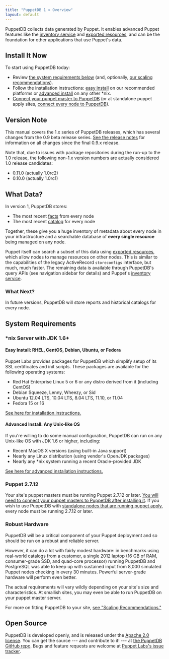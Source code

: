 ```yaml
---
title: "PuppetDB 1 » Overview"
layout: default
---
```


[exported]: /puppet/2.7/reference/lang_exported.html
[inventory]: /guides/inventory_service.html
[apply]: ./connect_puppet_apply.html
[connect]: ./connect_puppet_master.html
[install_advanced]: ./install_from_source.html
[install]: ./install.html
[scaling]: ./scaling_recommendations.html
[facts]: /puppet/2.7/reference/lang_variables.html#facts
[catalog]: /puppet/2.7/reference/lang_summary.html#compilation-and-catalogs
[releasenotes]: ./release_notes.html
[github]: https://github.com/puppetlabs/puppetdb
[redmine]: http://projects.puppetlabs.com/projects/puppetdb/issues

PuppetDB collects data generated by Puppet. It enables advanced Puppet features like the [inventory service][inventory] and [exported resources][exported], and can be the foundation for other applications that use Puppet's data.

Install It Now
-----

To start using PuppetDB today:

* Review [the system requirements below](#system-requirements) (and, optionally, [our scaling recommendations][scaling]).
* Follow the installation instructions: [easy install][install] on our recommended platforms or [advanced install][install_advanced] on any other \*nix.
* [Connect your puppet master to PuppetDB][connect] (or at standalone puppet apply sites, [connect every node to PuppetDB][apply]). 

Version Note
-----

This manual covers the 1.x series of PuppetDB releases, which has several changes from the 0.9 beta release series. [See the release notes][releasenotes] for information on all changes since the final 0.9.x release.

Note that, due to issues with package repositories during the run-up to the 1.0 release, the following non-1.x version numbers are actually considered 1.0 release candidates:

* 0.11.0 (actually 1.0rc2)
* 0.10.0 (actually 1.0rc1)

What Data?
-----

In version 1, PuppetDB stores:

* The most recent [facts][] from every node
* The most recent [catalog][] for every node

Together, these give you a huge inventory of metadata about every node in your infrastructure and a searchable database of **every single resource** being managed on any node.

Puppet itself can search a subset of this data using [exported resources][exported], which allow nodes to manage resources on other nodes. This is similar to the capabilities of the legacy ActiveRecord `storeconfigs` interface, but much, much faster. The remaining data is available through PuppetDB's query APIs (see navigation sidebar for details) and Puppet's [inventory service][inventory]. 

### What Next?

In future versions, PuppetDB will store reports and historical catalogs for every node. 


System Requirements
-----

### \*nix Server with JDK 1.6+

#### Easy Install: RHEL, CentOS, Debian, Ubuntu, or Fedora

Puppet Labs provides packages for PuppetDB which simplify setup of its SSL certificates and init scripts. These packages are available for the following operating systems:

* Red Hat Enterprise Linux 5 or 6 or any distro derived from it (including CentOS)
* Debian Squeeze, Lenny, Wheezy, or Sid
* Ubuntu 12.04 LTS, 10.04 LTS, 8.04 LTS, 11.10, or 11.04
* Fedora 15 or 16

[See here for installation instructions.][install]

#### Advanced Install: Any Unix-like OS

If you're willing to do some manual configuration, PuppetDB can run on any Unix-like OS with JDK 1.6 or higher, including:

* Recent MacOS X versions (using built-in Java support)
* Nearly any Linux distribution (using vendor's OpenJDK packages)
* Nearly any \*nix system running a recent Oracle-provided JDK

[See here for advanced installation instructions.][install_advanced]

### Puppet 2.7.12

Your site's puppet masters must be running Puppet 2.7.12 or later. [You will need to connect your puppet masters to PuppetDB after installing it][connect]. If you wish to use PuppetDB with [standalone nodes that are running puppet apply][apply], every node must be running 2.7.12 or later.

### Robust Hardware

PuppetDB will be a critical component of your Puppet deployment and so should be run on a robust and reliable server. 

However, it can do a lot with fairly modest hardware: in benchmarks using real-world catalogs from a customer, a single 2012 laptop (16 GB of RAM, consumer-grade SSD, and quad-core processor) running PuppetDB and PostgreSQL was able to keep up with sustained input from 8,000 simulated Puppet nodes checking in every 30 minutes. Powerful server-grade hardware will perform even better.

The actual requirements will vary wildly depending on your site's size and characteristics. At smallish sites, you may even be able to run PuppetDB on your puppet master server.

For more on fitting PuppetDB to your site, [see "Scaling Recommendations."][scaling]

Open Source
-----

PuppetDB is developed openly, and is released under the [Apache 2.0 license](http://www.apache.org/licenses/LICENSE-2.0.html). You can get the source --- and contribute to it! --- at [the PuppetDB GitHub repo][github]. Bugs and feature requests are welcome at [Puppet Labs's issue tracker][redmine].
